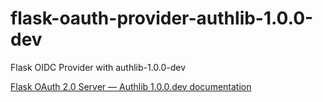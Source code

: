 # flask-oauth-provider-authlib-1.0.0-dev

Flask OIDC Provider with authlib-1.0.0-dev

[Flask OAuth 2.0 Server — Authlib 1.0.0.dev documentation](https://docs.authlib.org/en/latest/flask/2/index.html)
